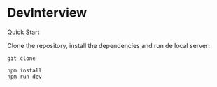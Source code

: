# DevInterview

Quick Start

Clone the repository, install the dependencies and run de local server:

```
git clone

npm install
npm run dev
```

